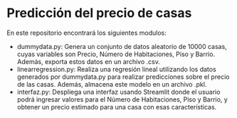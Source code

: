 # Predicción del precio de casas
En este repositorio encontrará los siguientes modulos:
- dummydata.py: Genera un conjunto de datos aleatorio de 10000 casas, cuyas variables son Precio, Número de Habitaciones, Piso y Barrio. Además, exporta estos datos en un archivo .csv.
- linearregression.py: Realiza una regresión lineal utilizando los datos generados por dummydata.py para realizar predicciones sobre el precio de las casas. Además, almacena este modelo en un archivo .pkl.
- interfaz.py: Despliega una interfaz usando Streamlit donde el usuario podrá ingresar valores para el Número de Habitaciones, Piso y Barrio, y obtener un precio estimado para una casa con esas características.
